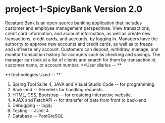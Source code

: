 # project-1-SpicyBank Version 2.0
   Revature Bank is an open-source banking application that includes customer and employee management perspectives. View transactions, credit card information, and account information, as well as create new transactions, credit cards, and accounts, by logging in. Managers have the authority to approve new accounts and credit cards, as well as to freeze and unfreeze any account. Customers can deposit, withdraw, manage, and monitor transaction history for accounts such as checking and savings. The manager can look at a list of clients and search for them by transaction id, customer name, or account number.
  **User diaries -- **
  
  
  
  **Technologies Used -- **
  1. Spring Tool Suite 4, JAVA and Visual Studio Code -- for programming.
  1. Back-end -- Servelets for handling requests.
  1. HTML, CSS, Bootstrap -- for createing interactive website.
  1. AJAX and FetchAPI -- for ttransfer of data from front to back-end.
  1. Debugging -- log4j
  1. Testing -- JUnit 4
  1. Database -- PostGreSQL
